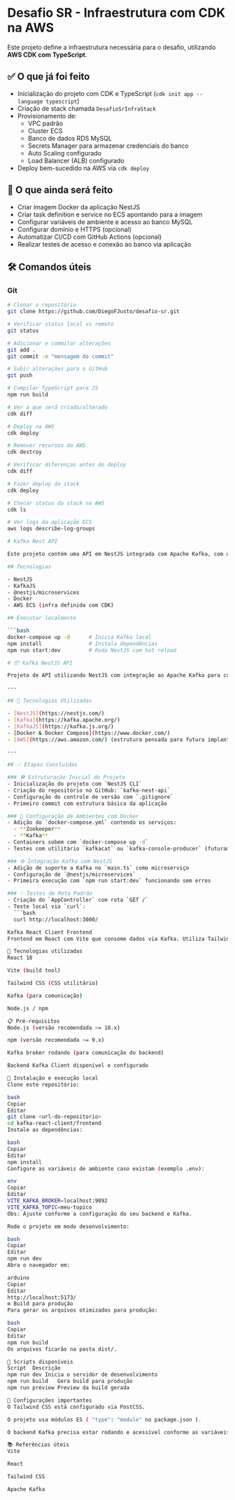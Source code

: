 # Desafio SR - Infraestrutura com CDK na AWS

Este projeto define a infraestrutura necessária para o desafio, utilizando **AWS CDK com TypeScript**.

## ✅ O que já foi feito

- Inicialização do projeto com CDK e TypeScript (`cdk init app --language typescript`)
- Criação de stack chamada `DesafioSrInfraStack`
- Provisionamento de:
  - VPC padrão
  - Cluster ECS
  - Banco de dados RDS MySQL
  - Secrets Manager para armazenar credenciais do banco
  - Auto Scaling configurado
  - Load Balancer (ALB) configurado
- Deploy bem-sucedido na AWS via `cdk deploy`

## 📌 O que ainda será feito

- Criar imagem Docker da aplicação NestJS
- Criar task definition e service no ECS apontando para a imagem
- Configurar variáveis de ambiente e acesso ao banco MySQL
- Configurar domínio e HTTPS (opcional)
- Automatizar CI/CD com GitHub Actions (opcional)
- Realizar testes de acesso e conexão ao banco via aplicação

## 🛠 Comandos úteis

### Git

```bash
# Clonar o repositório
git clone https://github.com/DiegoFJusto/desafio-sr.git

# Verificar status local vs remoto
git status

# Adicionar e commitar alterações
git add .
git commit -m "mensagem do commit"

# Subir alterações para o GitHub
git push

# Compilar TypeScript para JS
npm run build

# Ver o que será criado/alterado
cdk diff

# Deploy na AWS
cdk deploy

# Remover recursos da AWS
cdk destroy

# Verificar diferenças antes do deploy
cdk diff

# Fazer deploy da stack
cdk deploy

# Checar status da stack na AWS
cdk ls

# Ver logs da aplicação ECS
aws logs describe-log-groups

# Kafka Nest API

Este projeto contém uma API em NestJS integrada com Apache Kafka, com objetivo de produzir e consumir mensagens via endpoints HTTP e listeners.

## Tecnologias

- NestJS
- KafkaJS
- @nestjs/microservices
- Docker
- AWS ECS (infra definida com CDK)

## Executar localmente

```bash
docker-compose up -d      # Inicia Kafka local
npm install               # Instala dependências
npm run start:dev         # Roda NestJS com hot reload

# 📦 Kafka NestJS API

Projeto de API utilizando NestJS com integração ao Apache Kafka para comunicação assíncrona baseada em eventos.

---

## 🚀 Tecnologias Utilizadas

- [NestJS](https://nestjs.com/)
- [Kafka](https://kafka.apache.org/)
- [KafkaJS](https://kafka.js.org/)
- [Docker & Docker Compose](https://www.docker.com/)
- [AWS](https://aws.amazon.com/) (estrutura pensada para futura implantação)

---

## ✅ Etapas Concluídas

### 🛠️ Estruturação Inicial do Projeto
- Inicialização do projeto com `NestJS CLI`
- Criação do repositório no GitHub: `kafka-nest-api`
- Configuração do controle de versão com `.gitignore`
- Primeiro commit com estrutura básica da aplicação

### 🐳 Configuração de Ambientes com Docker
- Adição do `docker-compose.yml` contendo os serviços:
  - **Zookeeper**
  - **Kafka**
- Containers sobem com `docker-compose up -d`
- Testes com utilitário `kafkacat` ou `kafka-console-producer` (futuramente)

### ⚙️ Integração Kafka com NestJS
- Adição de suporte a Kafka no `main.ts` como microserviço
- Configuração de `@nestjs/microservices`
- Primeira execução com `npm run start:dev` funcionando sem erros

### 💡 Testes de Rota Padrão
- Criação do `AppController` com rota `GET /`
- Teste local via `curl`:
  ```bash
  curl http://localhost:3000/

Kafka React Client Frontend
Frontend em React com Vite que consome dados via Kafka. Utiliza Tailwind CSS para estilização.

🚀 Tecnologias utilizadas
React 18

Vite (build tool)

Tailwind CSS (CSS utilitário)

Kafka (para comunicação)

Node.js / npm

📋 Pré-requisitos
Node.js (versão recomendada >= 18.x)

npm (versão recomendada >= 9.x)

Kafka broker rodando (para comunicação do backend)

Backend Kafka Client disponível e configurado

🔧 Instalação e execução local
Clone este repositório:

bash
Copiar
Editar
git clone <url-do-repositorio>
cd kafka-react-client/frontend
Instale as dependências:

bash
Copiar
Editar
npm install
Configure as variáveis de ambiente caso existam (exemplo .env):

env
Copiar
Editar
VITE_KAFKA_BROKER=localhost:9092
VITE_KAFKA_TOPIC=meu-topico
Obs: Ajuste conforme a configuração do seu backend e Kafka.

Rode o projeto em modo desenvolvimento:

bash
Copiar
Editar
npm run dev
Abra o navegador em:

arduino
Copiar
Editar
http://localhost:5173/
⚙️ Build para produção
Para gerar os arquivos otimizados para produção:

bash
Copiar
Editar
npm run build
Os arquivos ficarão na pasta dist/.

🧹 Scripts disponíveis
Script	Descrição
npm run dev	Inicia o servidor de desenvolvimento
npm run build	Gera build para produção
npm run preview	Preview da build gerada

📝 Configurações importantes
O Tailwind CSS está configurado via PostCSS.

O projeto usa módulos ES ( "type": "module" no package.json ).

O backend Kafka precisa estar rodando e acessível conforme as variáveis de ambiente.

📚 Referências úteis
Vite

React

Tailwind CSS

Apache Kafka

